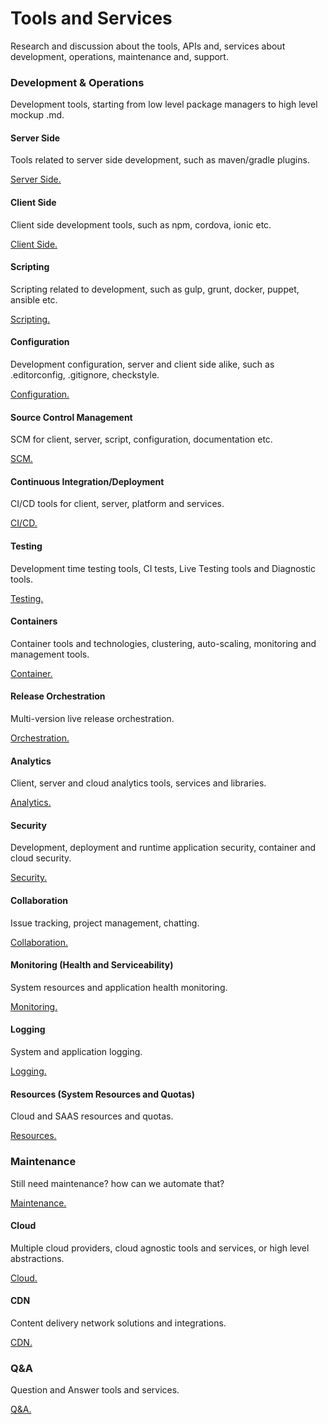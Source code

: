 # Tools and Services

Research and discussion about the tools, APIs and, services about development, operations, maintenance and, support.

### Development & Operations

Development tools, starting from low level package managers to high level mockup .md.

#### Server Side

Tools related to server side development, such as maven/gradle plugins.

[Server Side.](ServerSide.md)

#### Client Side

Client side development tools, such as npm, cordova, ionic etc.

[Client Side.](ClientSide.md)


#### Scripting

Scripting related to development, such as gulp, grunt, docker, puppet, ansible etc.

[Scripting.](Scripting.md)


#### Configuration

Development configuration, server and client side alike, such as .editorconfig, .gitignore, checkstyle.

[Configuration.](Configuration.md)


#### Source Control Management

SCM for client, server, script, configuration, documentation etc.

[SCM.](SCM.md)


#### Continuous Integration/Deployment

CI/CD tools for client, server, platform and services.

[CI/CD.](CICD.md)


#### Testing 

Development time testing tools, CI tests, Live Testing tools and Diagnostic tools.

[Testing.](Testing.md)


#### Containers

Container tools and technologies, clustering, auto-scaling, monitoring and management tools.

[Container.](Container.md)


#### Release Orchestration

Multi-version live release orchestration.

[Orchestration.](Orchestration.md)


#### Analytics

Client, server and cloud analytics tools, services and libraries.

[Analytics.](Analytics.md)


#### Security

Development, deployment and runtime application security, container and cloud security. 

[Security.](Securit.md)


#### Collaboration

Issue tracking, project management, chatting.

[Collaboration.](Collaboration.md)

#### Monitoring (Health and Serviceability)

System resources and application health monitoring.

[Monitoring.](Monitoring.md)


#### Logging

System and application logging.

[Logging.](Logging.md)


#### Resources (System Resources and Quotas)

Cloud and SAAS resources and quotas.

[Resources.](Resources.md)


### Maintenance

Still need maintenance? how can we automate that?

[Maintenance.](Maintenance.md)


#### Cloud

Multiple cloud providers, cloud agnostic tools and services, or high level abstractions.

[Cloud.](Cloud.md)


#### CDN

Content delivery network solutions and integrations.

[CDN.](CDN.md)


### Q&A

Question and Answer tools and services.

[Q&A.](QnA.md)

